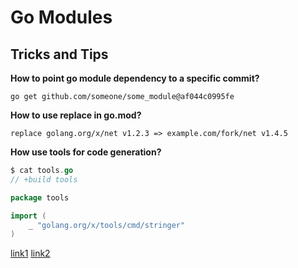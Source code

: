 # Go Modules

## Tricks and Tips

**How to point go module dependency to a specific commit?**

`go get github.com/someone/some_module@af044c0995fe`

**How to use replace in go.mod?**

`replace golang.org/x/net v1.2.3 => example.com/fork/net v1.4.5`

**How use tools for code generation?**

```go
$ cat tools.go
// +build tools

package tools

import (
	_ "golang.org/x/tools/cmd/stringer"
)
```

[link1](https://github.com/go-modules-by-example/index/blob/master/010_tools/README.md)
[link2](https://github.com/golang/go/wiki/Modules#how-can-i-track-tool-dependencies-for-a-module)